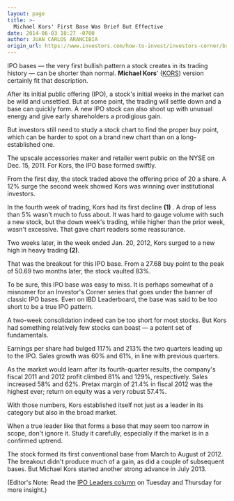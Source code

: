 ```yaml
---
layout: page
title: >-
  Michael Kors' First Base Was Brief But Effective
date: 2014-06-03 18:27 -0700
author: JUAN CARLOS ARANCIBIA
origin_url: https://www.investors.com/how-to-invest/investors-corner/breaking-down-michael-kors-first-base
---
```





IPO bases — the very first bullish pattern a stock creates in its trading history — can be shorter than normal. **Michael Kors**' ([KORS](https://research.investors.com/quote.aspx?symbol=KORS)) version certainly fit that description.


After its initial public offering (IPO), a stock's initial weeks in the market can be wild and unsettled. But at some point, the trading will settle down and a base can quickly form. A new IPO stock can also shoot up with unusual energy and give early shareholders a prodigious gain.


But investors still need to study a stock chart to find the proper buy point, which can be harder to spot on a brand new chart than on a long-established one.


The upscale accessories maker and retailer went public on the NYSE on Dec. 15, 2011. For Kors, the IPO base formed swiftly.


From the first day, the stock traded above the offering price of 20 a share. A 12% surge the second week showed Kors was winning over institutional investors.


In the fourth week of trading, Kors had its first decline **(1)** . A drop of less than 5% wasn't much to fuss about. It was hard to gauge volume with such a new stock, but the down week's trading, while higher than the prior week, wasn't excessive. That gave chart readers some reassurance.


Two weeks later, in the week ended Jan. 20, 2012, Kors surged to a new high in heavy trading **(2)**.


That was the breakout for this IPO base. From a 27.68 buy point to the peak of 50.69 two months later, the stock vaulted 83%.


To be sure, this IPO base was easy to miss. It is perhaps somewhat of a misnomer for an Investor's Corner series that goes under the banner of classic IPO bases. Even on IBD Leaderboard, the base was said to be too short to be a true IPO pattern.


A two-week consolidation indeed can be too short for most stocks. But Kors had something relatively few stocks can boast — a potent set of fundamentals.


Earnings per share had bulged 117% and 213% the two quarters leading up to the IPO. Sales growth was 60% and 61%, in line with previous quarters.


As the market would learn after its fourth-quarter results, the company's fiscal 2011 and 2012 profit climbed 81% and 129%, respectively. Sales increased 58% and 62%. Pretax margin of 21.4% in fiscal 2012 was the highest ever; return on equity was a very robust 57.4%.


With those numbers, Kors established itself not just as a leader in its category but also in the broad market.


When a true leader like that forms a base that may seem too narrow in scope, don't ignore it. Study it carefully, especially if the market is in a confirmed uptrend.


The stock formed its first conventional base from March to August of 2012. The breakout didn't produce much of a gain, as did a couple of subsequent bases. But Michael Kors started another strong advance in July 2013.


(Editor's Note: Read the [IPO Leaders column](http://news.investors.com/investing/ipo-analysis.htm) on Tuesday and Thursday for more insight.)




